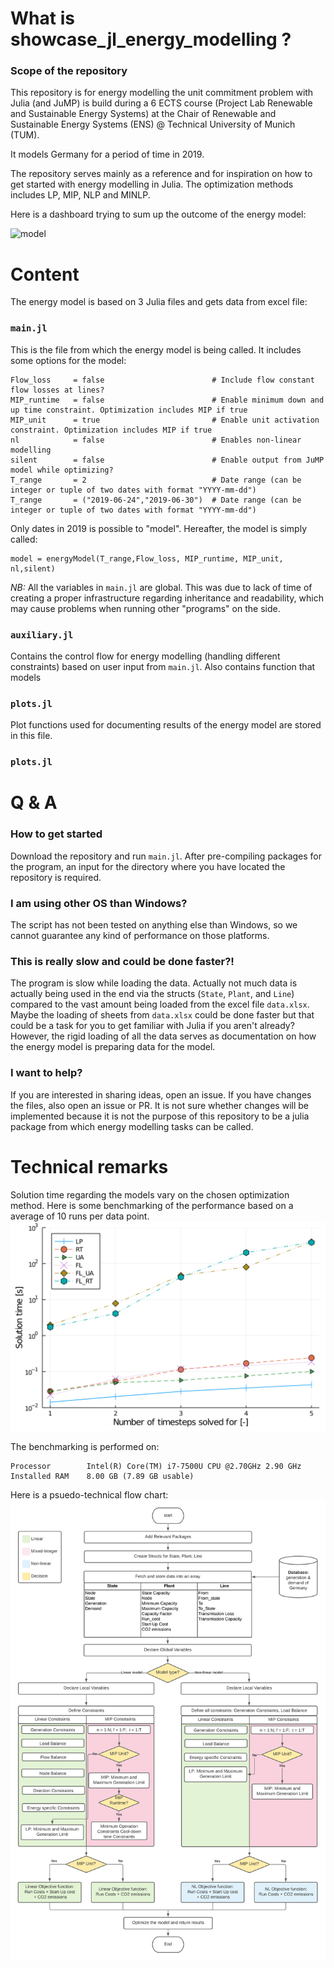 # What is showcase_jl_energy_modelling ?
### Scope of the repository
This repository is for energy modelling the unit commitment problem with Julia (and JuMP) is build during a 6 ECTS course (Project Lab Renewable and Sustainable Energy Systems) at the Chair of Renewable and Sustainable Energy Systems (ENS) @ Technical University of Munich (TUM).

It models Germany for a period of time in 2019. 

The repository serves mainly as a reference and for inspiration on how to get started with energy modelling in Julia. The optimization methods includes LP, MIP, NLP and MINLP.

Here is a dashboard trying to sum up the outcome of the energy model:

![model](https://github.com/bvilmann/showcase_jl_energy_modelling/blob/main/plots/gif_summer_4.gif)

# Content

The energy model is based on 3 Julia files and gets data from excel file:

### `main.jl`
This is the file from which the energy model is being called. It includes some options for the model:
```
Flow_loss     = false                        # Include flow constant flow losses at lines?
MIP_runtime   = false                        # Enable minimum down and up time constraint. Optimization includes MIP if true
MIP_unit      = true                         # Enable unit activation constraint. Optimization includes MIP if true
nl            = false                        # Enables non-linear modelling
silent        = false                        # Enable output from JuMP model while optimizing?
T_range       = 2                            # Date range (can be integer or tuple of two dates with format "YYYY-mm-dd")
T_range       = ("2019-06-24","2019-06-30")  # Date range (can be integer or tuple of two dates with format "YYYY-mm-dd")
```
Only dates in 2019 is possible to "model". Hereafter, the model is simply called:
```
model = energyModel(T_range,Flow_loss, MIP_runtime, MIP_unit, nl,silent)
```

*NB:* All the variables in `main.jl` are global. This was due to lack of time of creating a proper infrastructure regarding inheritance and readability, which may cause problems when running other "programs" on the side.

### `auxiliary.jl`
Contains the control flow for energy modelling (handling different constraints) based on user input from `main.jl`. Also contains function that models 

### `plots.jl`
Plot functions used for documenting results of the energy model are stored in this file.

### `plots.jl`



# Q & A
### How to get started
Download the repository and run `main.jl`. After pre-compiling packages for the program, an input for the directory where you have located the repository is required.

### I am using other OS than Windows?
The script has not been tested on anything else than Windows, so we cannot guarantee any kind of performance on those platforms.

### This is really slow and could be done faster?!
The program is slow while loading the data. Actually not much data is actually being used in the end via the structs (`State`, `Plant`, and `Line`) compared to the vast amount being loaded from the excel file `data.xlsx`. Maybe the loading of sheets from `data.xlsx` could be done faster but that could be a task for you to get familiar with Julia if you aren't already?
However, the rigid loading of all the data serves as documentation on how the energy model is preparing data for the model.

### I want to help?
If you are interested in sharing ideas, open an issue. If you have changes the files, also open an issue or PR. It is not sure whether changes will be implemented because it is not the purpose of this repository to be a julia package from which energy modelling tasks can be called.

# Technical remarks
Solution time regarding the models vary on the chosen optimization method. Here is some benchmarking of the performance based on a average of 10 runs per data point.
![solve_time](https://github.com/bvilmann/showcase_jl_energy_modelling/blob/main/plots/sol_time.png)

The benchmarking is performed on:
```
Processor        Intel(R) Core(TM) i7-7500U CPU @2.70GHz 2.90 GHz
Installed RAM    8.00 GB (7.89 GB usable)
```

Here is a psuedo-technical flow chart:
![flow_chart](https://github.com/bvilmann/showcase_jl_energy_modelling/blob/main/plots/Julia_Flow_Diagram(3).png)


